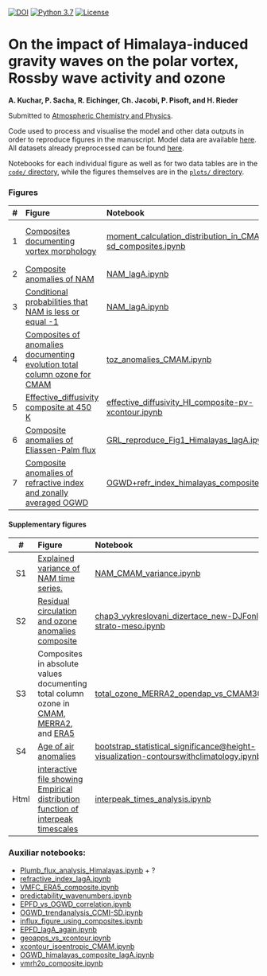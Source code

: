 [![DOI](https://zenodo.org/badge/382086874.svg)](https://zenodo.org/badge/latestdoi/382086874)
[![Python 3.7](https://img.shields.io/badge/python-3.6-blue.svg)](https://www.python.org/downloads/release/python-369/)
[![License](https://img.shields.io/badge/License-MIT-yellow.svg)](LICENSE)

# On the impact of Himalaya-induced gravity waves on the polar vortex, Rossby wave activity and ozone
**A. Kuchar, P. Sacha, R. Eichinger, Ch. Jacobi, P. Pisoft, and H. Rieder**

Submitted to [Atmospheric Chemistry and Physics](https://egusphere.copernicus.org/preprints/2022/egusphere-2022-474/).

Code used to process and visualise the model and other data outputs in order to reproduce figures in the manuscript.
Model data are available [here](http://climate-modelling.canada.ca/climatemodeldata/cmam/output/CMAM/CMAM30-SD/index.shtml). All datasets already preprocessed can be found [here](?).

Notebooks for each individual figure as well as for two data tables are in the [`code/` directory](code), while the figures themselves are in the [`plots/` directory](plots).

### Figures
|  #  | Figure                                                                                                                                                                                                    | Notebook                                                                              | Dependencies                                                                                                                                                             |
|:---:|:----------------------------------------------------------------------------------------------------------------------------------------------------------------------------------------------------------|:--------------------------------------------------------------------------------------|:-------------------------------------------------------------------------------------------------------------------------------------------------------------------------|
|  1 | [Composites documenting vortex morphology](plots/PVmoments_lagA_composite_20days_poster.pdf)                                                                              | [moment_calculation_distribution_in_CMAM30-sd_composites.ipynb](code/moment_calculation_distribution_in_CMAM30-sd_composites.ipynb)                       |   [uref_calculation_CMAM.ipynb](code/uref_calculation_CMAM.ipynb), [uref_ration_validation.ipynb](code/uref_ration_validation.ipynb), [moments_fast_example.py](code/moments_fast_example.py), [vor_fast_setup.py](https://github.com/wseviour/vortex-moments/blob/master/vor_fast_setup.py), [vor_fast.py](https://github.com/wseviour/vortex-moments/blob/master/vor_fast.py)                                                                                                                               |
|  2 | [Composite anomalies of NAM](plots/NAM_lagA_composite_HIonly_FDR.pdf)                                                      | [NAM_lagA.ipynb](code/NAM_lagA.ipynb)                 |                                                                                                                           |
|  3 | [Conditional probabilities that NAM is less or equal -1](plots/NAM_lagA_probability_10hPa_CI.pdf)                | [NAM_lagA.ipynb](code/NAM_lagA.ipynb)|                                                                                              |
|  4 | [Composites of anomalies documenting evolution total column ozone for CMAM](plots/TO3_anomalies_lagA_FDR.pdf) | [toz_anomalies_CMAM.ipynb](code/toz_anomalies_CMAM.ipynb)                     |       [composite_example_ERA5.py](code/composite_example_ERA5.py)                                                                                                                     |
|  5 | [Effective_diffusivity composite at 450 K](plots/effective_diffusivity_HI-composite@450K_pv_FDR-xcontour.pdf)                                                                                      | [effective_diffusivity_HI_composite-pv-xcontour.ipynb](code/effective_diffusivity_HI_composite-pv-xcontour.ipynb)                           |                 [xcontour_isoentropic_CMAM-script.py](code/xcontour_isoentropic_CMAM-script.py)                                                                                                       |
|  6 | [Composite anomalies of Eliassen-Palm flux](plots/EPflux-analysis_Himalayas_anomalies_20days_zm_wEPFDsignificancetropopause_DJFonly_pvalue005_lags0357_FDR.pdf)                                               | [GRL_reproduce_Fig1_Himalayas_lagA.ipynb](code/GRL_reproduce_Fig1_Himalayas_lagA.ipynb)                     |                                                                        |
|  7 | [Composite anomalies of refractive index and zonally averaged OGWD](plots/OGWDzm+refr_lagA_composite_CI_daily.pdf)                                                  | [OGWD+refr_index_himalayas_composite_lagA.ipynb](code/OGWD+refr_index_himalayas_composite_lagA.ipynb)               |   [refraction_index_calc.py](code/refraction_index_calc.py)                                                                                                                        |


#### Supplementary figures
|  #  | Figure                                                                                                                                                                                                    | Notebook                                                                              | Dependencies                                                                                                                                                             |
|:---:|:----------------------------------------------------------------------------------------------------------------------------------------------------------------------------------------------------------|:--------------------------------------------------------------------------------------|:-------------------------------------------------------------------------------------------------------------------------------------------------------------------------|
|  S1 | [Explained variance of NAM time series.](plots/NAM_explained_variance.pdf)                                               | [NAM_CMAM_variance.ipynb](code/NAM_CMAM_variance.ipynb)                     | |
|  S2 | [Residual circulation and ozone anomalies composite](plots/vmro3+RC_percentages_all_20days_zm_wabsolutevaluesandtropopause_DJFonly_HIonly.pdf)                                               | [chap3_vykreslovani_dizertace_new-DJFonly-tropo-strato-meso.ipynb](code/chap3_vykreslovani_dizertace_new-DJFonly-tropo-strato-meso.ipynb)                     | |
| S3 | Composites in absolute values documenting total column ozone in [CMAM](plots/TO3_CMAM30-SD_himalayas_composite_verif_fig.pdf), [MERRA2](plots/TO3_MERRA2_himalayas_composite_verif_fig.pdf), and [ERA5](plots/TO3_ERA5_himalayas_composite_verif_fig.pdf)                                                                             | [total_ozone_MERRA2_opendap_vs_CMAM30SD.ipynb](code/total_ozone_MERRA2_opendap_vs_CMAM30SD.ipynb)                       |                                          [composite_example_ERA5.py](code/composite_example_ERA5.py)                                                                                          |
|  S4 | [Age of air anomalies](plots/stmeanage@7000Pa_anomalies_allwclim_20days_PlateCarree_DJFonly+HIonly.pdf)                                                                              | [bootstrap_statistical_significance@height-visualization-contourswithclimatology.ipynb](code/bootstrap_statistical_significance@height-visualization-contourswithclimatology.ipynb)                       |                                                                                                                                    |
|  Html | [interactive file showing Empirical distribution function of interpeak timescales](plots/ecdf_interpeak_times.html)                                                                              | [interpeak_times_analysis.ipynb](code/interpeak_times_analysis.ipynb)                       |                                                                                                                                    |
                                                  



    
    
### Auxiliar notebooks:
- [Plumb_flux_analysis_Himalayas.ipynb](code/Plumb_flux_analysis_Himalayas.ipynb) + ?
- [refractive_index_lagA.ipynb](code/refractive_index_lagA.ipynb)
- [VMFC_ERA5_composite.ipynb](code/VMFC_ERA5_composite.ipynb)
- [predictability_wavenumbers.ipynb](code/predictability_wavenumbers.ipynb)
- [EPFD_vs_OGWD_correlation.ipynb](code/EPFD_vs_OGWD_correlation.ipynb)
- [OGWD_trendanalysis_CCMI-SD.ipynb](code/OGWD_trendanalysis_CCMI-SD.ipynb)
- [influx_figure_using_composites.ipynb](code/influx_figure_using_composites.ipynb)
- [EPFD_lagA_again.ipynb](code/EPFD_lagA_again.ipynb)
- [geoapps_vs_xcontour.ipynb](code/geoapps_vs_xcontour.ipynb)
- [xcontour_isoentropic_CMAM.ipynb](code/xcontour_isoentropic_CMAM.ipynb)
- [OGWD_himalayas_composite_lagA.ipynb](code/OGWD_himalayas_composite_lagA.ipynb)
- [vmrh2o_composite.ipynb](code/vmrh2o_composite.ipynb)
